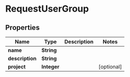 
# RequestUserGroup

## Properties
Name | Type | Description | Notes
------------ | ------------- | ------------- | -------------
**name** | **String** |  | 
**description** | **String** |  | 
**project** | **Integer** |  |  [optional]



